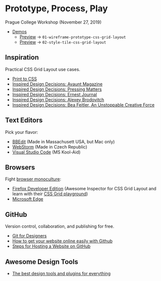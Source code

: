 # Prototype, Process, Play

Prague College Workshop (November 27, 2019)

- [Demos](/demos/)
  - [Preview](https://jgagne.github.io/prototype-process-play/demos/01-wireframe-prototype-css-grid-layout/) → `01-wireframe-prototype-css-grid-layout`
  - [Preview](https://jgagne.github.io/prototype-process-play/demos/02-style-tile-css-grid-layout/) → `02-style-tile-css-grid-layout`

## Inspiration

Practical CSS Grid Layout use cases.

- [Print to CSS](https://www.dan-davies.co.uk/print-to-css)
- [Inspired Design Decisions: Avaunt Magazine](https://www.smashingmagazine.com/2019/06/inspired-design-decisions-avaunt-magazine/)
- [Inspired Design Decisions: Pressing Matters](https://www.smashingmagazine.com/2019/07/inspired-design-decisions-pressing-matters/)
- [Inspired Design Decisions: Ernest Journal](https://www.smashingmagazine.com/2019/08/inspired-design-decisions-ernest-journal/)
- [Inspired Design Decisions: Alexey Brodovitch](https://www.smashingmagazine.com/2019/09/inspired-design-decisions-alexey-brodovitch/)
- [Inspired Design Decisions: Bea Feitler, An Unstoppable Creative Force](https://www.smashingmagazine.com/2019/10/inspired-design-decisions-bea-feitler/)

## Text Editors

Pick your flavor:

- [BBEdit](http://www.barebones.com/products/bbedit/) (Made in Massachusett USA, but Mac only)
- [WebStorm](https://www.jetbrains.com/webstorm) (Made in Czech Republic)
- [Visual Studio Code](https://code.visualstudio.com) (MS Kool-Aid)

## Browsers

Fight [browser monoculture](https://adrianroselli.com/2018/12/stepping-back-from-the-edge.html):

- [Firefox Developer Edition](https://www.mozilla.org/en-US/firefox/developer/) (Awesome Inspector for CSS Grid Layout and learn with their [CSS Grid playground](https://mozilladevelopers.github.io/playground/css-grid/))
- [Microsoft Edge](https://www.microsoftedgeinsider.com/en-us/download/)

## GitHub

Version control, collaboration, and publishing for free.

- [Git for Designers](https://medium.com/@dfosco/git-for-designers-856c434716e)
- [How to get your website online easily with Github](https://codeburst.io/how-to-get-your-website-online-easily-with-github-44ea5ce2997d)
- [Steps for Hosting a Website on GitHub](https://gist.github.com/TylerFisher/6127328)

## Awesome Design Tools

- [The best design tools and plugins for everything](https://github.com/LisaDziuba/Awesome-Design-Tools)

